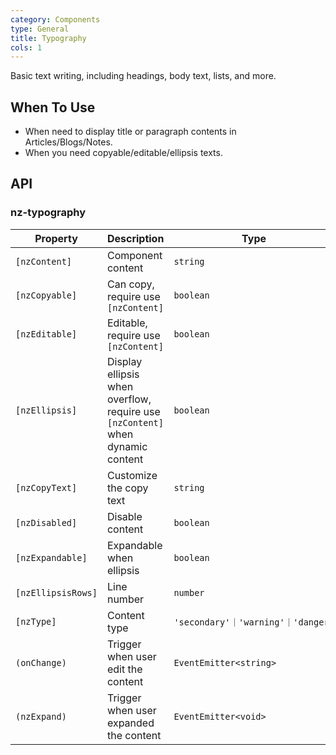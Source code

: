 ```yaml
---
category: Components
type: General
title: Typography
cols: 1
---
```


Basic text writing, including headings, body text, lists, and more.

## When To Use

- When need to display title or paragraph contents in Articles/Blogs/Notes.
- When you need copyable/editable/ellipsis texts.

## API

### nz-typography

| Property | Description | Type | Default |
| -------- | ----------- | ---- | ------- |
| `[nzContent]` | Component content | `string` | - |
| `[nzCopyable]` | Can copy, require use `[nzContent]` | `boolean` | `false` |
| `[nzEditable]` | Editable, require use `[nzContent]` | `boolean` | `false` |
| `[nzEllipsis]` | Display ellipsis when overflow, require use `[nzContent]` when dynamic content | `boolean` | `false` |
| `[nzCopyText]` | Customize the copy text | `string` | - |
| `[nzDisabled]` | Disable content | `boolean` | `false` |
| `[nzExpandable]` | Expandable when ellipsis | `boolean` | `false` |
| `[nzEllipsisRows]` | Line number | `number` | `1` |
| `[nzType]` | Content type | `'secondary'｜'warning'｜'danger'` | - |
| `(onChange)` | Trigger when user edit the content | `EventEmitter<string>` | - |
| `(nzExpand)` | Trigger when user expanded the content | `EventEmitter<void>` | - |